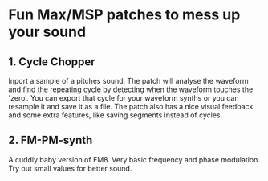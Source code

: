 # Fun Max/MSP patches to mess up your sound

## 1. Cycle Chopper

Inport a sample of a pitches sound. The patch will analyse the waveform and find the repeating cycle by detecting when the waveform touches the 'zero'. You can export that cycle for your waveform synths or you can resample it and save it as a file. The patch also has a nice visual feedback and some extra features, like saving segments instead of cycles. 

## 2. FM-PM-synth

A cuddly baby version of FM8. Very basic frequency and phase modulation. Try out small values for better sound.

